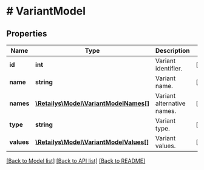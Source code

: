 # # VariantModel

## Properties

Name | Type | Description | Notes
------------ | ------------- | ------------- | -------------
**id** | **int** | Variant identifier. | [optional]
**name** | **string** | Variant name. | [optional]
**names** | [**\Retailys\Model\VariantModelNames[]**](VariantModelNames.md) | Variant alternative names. | [optional]
**type** | **string** | Variant type. | [optional]
**values** | [**\Retailys\Model\VariantModelValues[]**](VariantModelValues.md) | Variant values. | [optional]

[[Back to Model list]](../../README.md#models) [[Back to API list]](../../README.md#endpoints) [[Back to README]](../../README.md)
